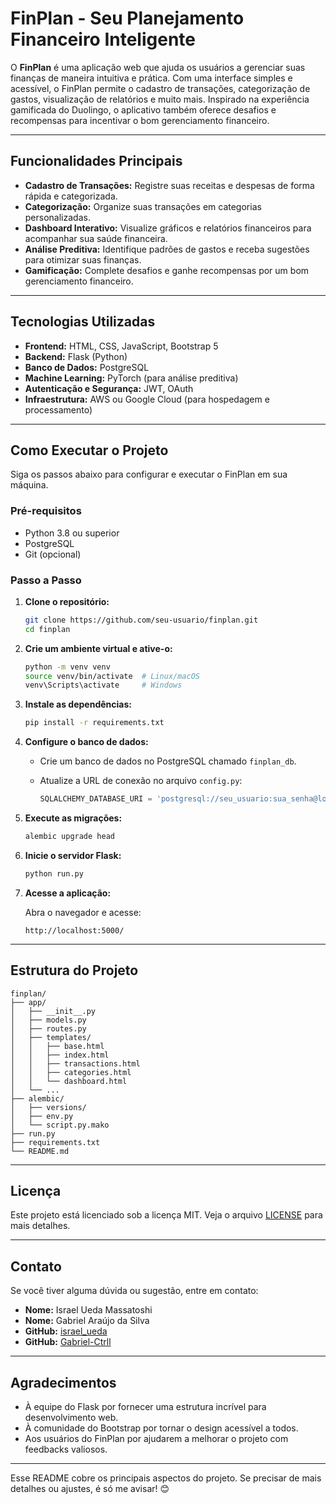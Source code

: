 # FinPlan - Seu Planejamento Financeiro Inteligente

O **FinPlan** é uma aplicação web que ajuda os usuários a gerenciar suas finanças de maneira intuitiva e prática. Com uma interface simples e acessível, o FinPlan permite o cadastro de transações, categorização de gastos, visualização de relatórios e muito mais. Inspirado na experiência gamificada do Duolingo, o aplicativo também oferece desafios e recompensas para incentivar o bom gerenciamento financeiro.

---

## Funcionalidades Principais

- **Cadastro de Transações:** Registre suas receitas e despesas de forma rápida e categorizada.
- **Categorização:** Organize suas transações em categorias personalizadas.
- **Dashboard Interativo:** Visualize gráficos e relatórios financeiros para acompanhar sua saúde financeira.
- **Análise Preditiva:** Identifique padrões de gastos e receba sugestões para otimizar suas finanças.
- **Gamificação:** Complete desafios e ganhe recompensas por um bom gerenciamento financeiro.

---

## Tecnologias Utilizadas

- **Frontend:** HTML, CSS, JavaScript, Bootstrap 5
- **Backend:** Flask (Python)
- **Banco de Dados:** PostgreSQL
- **Machine Learning:** PyTorch (para análise preditiva)
- **Autenticação e Segurança:** JWT, OAuth
- **Infraestrutura:** AWS ou Google Cloud (para hospedagem e processamento)

---

## Como Executar o Projeto

Siga os passos abaixo para configurar e executar o FinPlan em sua máquina.

### Pré-requisitos

- Python 3.8 ou superior
- PostgreSQL
- Git (opcional)

### Passo a Passo

1. **Clone o repositório:**

   ```bash
   git clone https://github.com/seu-usuario/finplan.git
   cd finplan
   ```

2. **Crie um ambiente virtual e ative-o:**

   ```bash
   python -m venv venv
   source venv/bin/activate  # Linux/macOS
   venv\Scripts\activate     # Windows
   ```

3. **Instale as dependências:**

   ```bash
   pip install -r requirements.txt
   ```

4. **Configure o banco de dados:**

   - Crie um banco de dados no PostgreSQL chamado `finplan_db`.
   - Atualize a URL de conexão no arquivo `config.py`:

     ```python
     SQLALCHEMY_DATABASE_URI = 'postgresql://seu_usuario:sua_senha@localhost:5432/finplan_db'
     ```

5. **Execute as migrações:**

   ```bash
   alembic upgrade head
   ```

6. **Inicie o servidor Flask:**

   ```bash
   python run.py
   ```

7. **Acesse a aplicação:**

   Abra o navegador e acesse:
   ```
   http://localhost:5000/
   ```

---

## Estrutura do Projeto

```
finplan/
├── app/
│   ├── __init__.py
│   ├── models.py
│   ├── routes.py
│   ├── templates/
│   │   ├── base.html
│   │   ├── index.html
│   │   ├── transactions.html
│   │   ├── categories.html
│   │   └── dashboard.html
│   └── ...
├── alembic/
│   ├── versions/
│   ├── env.py
│   └── script.py.mako
├── run.py
├── requirements.txt
└── README.md
```

---


## Licença

Este projeto está licenciado sob a licença MIT. Veja o arquivo [LICENSE](LICENSE) para mais detalhes.

---

## Contato

Se você tiver alguma dúvida ou sugestão, entre em contato:

- **Nome:** Israel Ueda Massatoshi
- **Nome:** Gabriel Araújo da Silva
- **GitHub:** [israel_ueda](https://github.com/IsraelUeda)
- **GitHub:** [Gabriel-Ctrll](https://github.com/Gabriel-Ctrll)

---

## Agradecimentos

- À equipe do Flask por fornecer uma estrutura incrível para desenvolvimento web.
- À comunidade do Bootstrap por tornar o design acessível a todos.
- Aos usuários do FinPlan por ajudarem a melhorar o projeto com feedbacks valiosos.

---

Esse README cobre os principais aspectos do projeto. Se precisar de mais detalhes ou ajustes, é só me avisar! 😊
